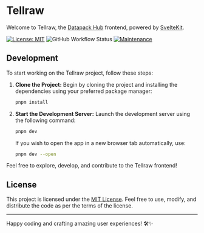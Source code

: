 # Tellraw

Welcome to Tellraw, the [Datapack Hub](https://datapackhub.net) frontend, powered by [SvelteKit](https://kit.svelte.dev/).

[![License: MIT](https://img.shields.io/badge/License-MIT-blue.svg)](LICENSE)
![GitHub Workflow Status](https://img.shields.io/github/actions/workflow/status/Datapack-Hub/site/main.yml?branch=main)
[![Maintenance](https://img.shields.io/badge/Maintained%3F-yes-green.svg)](https://github.com/Datapack-Hub/site/graphs/commit-activity)

## Development

To start working on the Tellraw project, follow these steps:

1. **Clone the Project:** Begin by cloning the project and installing the dependencies using your preferred package manager:

    ```bash
    pnpm install
    ```

2. **Start the Development Server:** Launch the development server using the following command:

    ```bash
    pnpm dev
    ```

    If you wish to open the app in a new browser tab automatically, use:

    ```bash
    pnpm dev --open
    ```

Feel free to explore, develop, and contribute to the Tellraw frontend!

## License

This project is licensed under the [MIT License](LICENSE). Feel free to use, modify, and distribute the code as per the terms of the license.

---

Happy coding and crafting amazing user experiences! 🛠️✨
